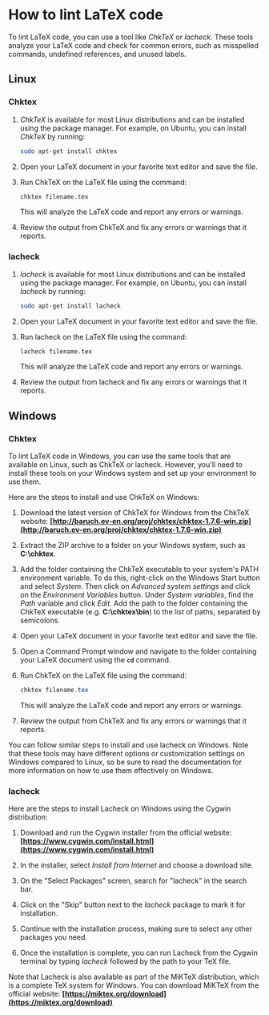 # How to lint LaTeX code

To lint LaTeX code, you can use a tool like *ChkTeX* or *lacheck*. These tools analyze your LaTeX code and check for common errors, such as misspelled commands, undefined references, and unused labels.

## Linux

### Chktex

1. *ChkTeX* is available for most Linux distributions and can be installed using the package manager. For example, on Ubuntu, you can install *ChkTeX* by running:
    ```bash
    sudo apt-get install chktex
    ```

2. Open your LaTeX document in your favorite text editor and save the file.

3. Run ChkTeX on the LaTeX file using the command:
    ```bash
    chktex filename.tex
    ```
    This will analyze the LaTeX code and report any errors or warnings.

4. Review the output from ChkTeX and fix any errors or warnings that it reports.

### lacheck

1. *lacheck* is available for most Linux distributions and can be installed using the package manager. For example, on Ubuntu, you can install *lacheck* by running:
    ```bash
    sudo apt-get install lacheck
    ```

2. Open your LaTeX document in your favorite text editor and save the file.

3. Run lacheck on the LaTeX file using the command:
    ```bash
    lacheck filename.tex
    ```
    This will analyze the LaTeX code and report any errors or warnings.

4. Review the output from lacheck and fix any errors or warnings that it reports.

## Windows

### Chktex

To lint LaTeX code in Windows, you can use the same tools that are available on Linux, such as ChkTeX or lacheck. However, you'll need to install these tools on your Windows system and set up your environment to use them.

Here are the steps to install and use ChkTeX on Windows:

1. Download the latest version of ChkTeX for Windows from the ChkTeX website: **[http://baruch.ev-en.org/proj/chktex/chktex-1.7.6-win.zip](http://baruch.ev-en.org/proj/chktex/chktex-1.7.6-win.zip)**
2. Extract the ZIP archive to a folder on your Windows system, such as **C:\chktex**.
3. Add the folder containing the ChkTeX executable to your system's PATH environment variable. To do this, right-click on the Windows Start button and select *System*. Then click on *Advanced system settings* and click on the *Environment Variables* button. Under *System variables*, find the *Path* variable and click *Edit*. Add the path to the folder containing the ChkTeX executable (e.g. **C:\chktex\bin**) to the list of paths, separated by semicolons.

4. Open your LaTeX document in your favorite text editor and save the file.

5. Open a Command Prompt window and navigate to the folder containing your LaTeX document using the **`cd`** command.

6. Run ChkTeX on the LaTeX file using the command:
    ```powershell
    chktex filename.tex
    ```

    This will analyze the LaTeX code and report any errors or warnings.

7. Review the output from ChkTeX and fix any errors or warnings that it reports.

You can follow similar steps to install and use lacheck on Windows. Note that these tools may have different options or customization settings on Windows compared to Linux, so be sure to read the documentation for more information on how to use them effectively on Windows.

### lacheck

Here are the steps to install Lacheck on Windows using the Cygwin distribution:

1. Download and run the Cygwin installer from the official website: **[https://www.cygwin.com/install.html](https://www.cygwin.com/install.html)**

1. In the installer, select *Install from Internet* and choose a download site.
2. On the "Select Packages" screen, search for "lacheck" in the search bar.
3. Click on the "Skip" button next to the *lacheck* package to mark it for installation.
4. Continue with the installation process, making sure to select any other packages you need.
5. Once the installation is complete, you can run Lacheck from the Cygwin terminal by typing *lacheck* followed by the path to your TeX file.

Note that Lacheck is also available as part of the MiKTeX distribution, which is a complete TeX system for Windows. You can download MiKTeX from the official website: **[https://miktex.org/download](https://miktex.org/download)**